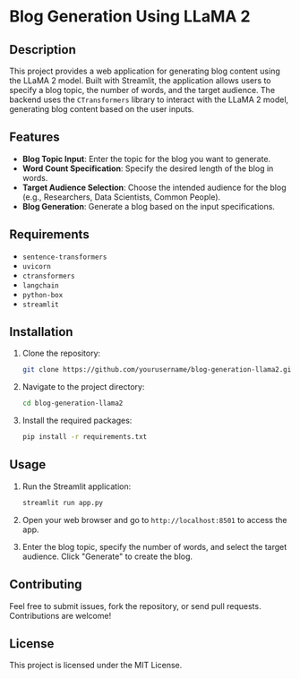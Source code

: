 # Blog Generation Using LLaMA 2

## Description

This project provides a web application for generating blog content using the LLaMA 2 model. Built with Streamlit, the application allows users to specify a blog topic, the number of words, and the target audience. The backend uses the `CTransformers` library to interact with the LLaMA 2 model, generating blog content based on the user inputs.

## Features

- **Blog Topic Input**: Enter the topic for the blog you want to generate.
- **Word Count Specification**: Specify the desired length of the blog in words.
- **Target Audience Selection**: Choose the intended audience for the blog (e.g., Researchers, Data Scientists, Common People).
- **Blog Generation**: Generate a blog based on the input specifications.

## Requirements

- `sentence-transformers`
- `uvicorn`
- `ctransformers`
- `langchain`
- `python-box`
- `streamlit`

## Installation

1. Clone the repository:
   ```bash
   git clone https://github.com/yourusername/blog-generation-llama2.git
   ```

2. Navigate to the project directory:
   ```bash
   cd blog-generation-llama2
   ```

3. Install the required packages:
   ```bash
   pip install -r requirements.txt
   ```

## Usage

1. Run the Streamlit application:
   ```bash
   streamlit run app.py
   ```

2. Open your web browser and go to `http://localhost:8501` to access the app.

3. Enter the blog topic, specify the number of words, and select the target audience. Click "Generate" to create the blog.

## Contributing

Feel free to submit issues, fork the repository, or send pull requests. Contributions are welcome!

## License

This project is licensed under the MIT License.
